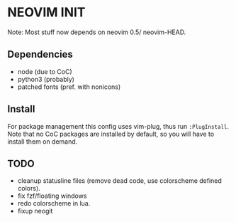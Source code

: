 # NEOVIM INIT
Note: Most stuff now depends on neovim 0.5/ neovim-HEAD.

## Dependencies
- node (due to CoC)
- python3 (probably)
- patched fonts (pref. with nonicons)

## Install
For package management this config uses vim-plug, thus run `:PlugInstall`.
Note that no CoC packages are installed by default, so you will have to install them on demand.

## TODO
- cleanup statusline files (remove dead code, use colorscheme defined colors).
- fix fzf/floating windows
- redo colorscheme in lua.
- fixup neogit

